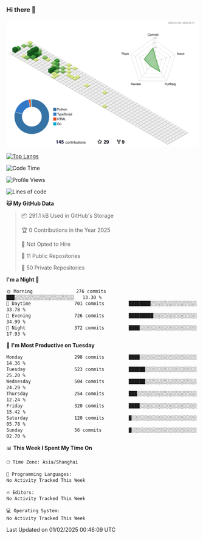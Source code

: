 ### Hi there 👋

![](./profile-3d-contrib/profile-green-animate.svg)

 

[![Top Langs](https://github-readme-stats.vercel.app/api/top-langs/?username=fly2tomato)](https://github.com/anuraghazra/github-readme-stats)


 

<!--START_SECTION:waka-->
![Code Time](http://img.shields.io/badge/Code%20Time-5%20hrs%2042%20mins-blue)

![Profile Views](http://img.shields.io/badge/Profile%20Views-0-blue)

![Lines of code](https://img.shields.io/badge/From%20Hello%20World%20I%27ve%20Written-521.5%20thousand%20lines%20of%20code-blue)

**🐱 My GitHub Data** 

> 📦 291.1 kB Used in GitHub's Storage 
 > 
> 🏆 0 Contributions in the Year 2025
 > 
> 🚫 Not Opted to Hire
 > 
> 📜 11 Public Repositories 
 > 
> 🔑 50 Private Repositories 
 > 
**I'm a Night 🦉** 

```text
🌞 Morning                276 commits         ███░░░░░░░░░░░░░░░░░░░░░░   13.30 % 
🌆 Daytime                701 commits         ████████░░░░░░░░░░░░░░░░░   33.78 % 
🌃 Evening                726 commits         █████████░░░░░░░░░░░░░░░░   34.99 % 
🌙 Night                  372 commits         ████░░░░░░░░░░░░░░░░░░░░░   17.93 % 
```
📅 **I'm Most Productive on Tuesday** 

```text
Monday                   298 commits         ████░░░░░░░░░░░░░░░░░░░░░   14.36 % 
Tuesday                  523 commits         ██████░░░░░░░░░░░░░░░░░░░   25.20 % 
Wednesday                504 commits         ██████░░░░░░░░░░░░░░░░░░░   24.29 % 
Thursday                 254 commits         ███░░░░░░░░░░░░░░░░░░░░░░   12.24 % 
Friday                   320 commits         ████░░░░░░░░░░░░░░░░░░░░░   15.42 % 
Saturday                 120 commits         █░░░░░░░░░░░░░░░░░░░░░░░░   05.78 % 
Sunday                   56 commits          █░░░░░░░░░░░░░░░░░░░░░░░░   02.70 % 
```


📊 **This Week I Spent My Time On** 

```text
🕑︎ Time Zone: Asia/Shanghai

💬 Programming Languages: 
No Activity Tracked This Week

🔥 Editors: 
No Activity Tracked This Week

💻 Operating System: 
No Activity Tracked This Week
```


 Last Updated on 01/02/2025 00:46:09 UTC
<!--END_SECTION:waka-->
